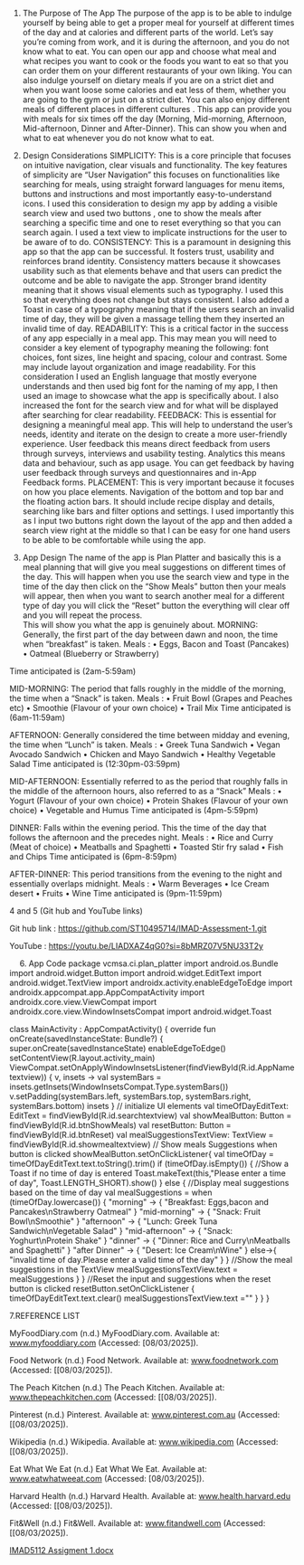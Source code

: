 1.	The Purpose of The App
The purpose of the app is to be able to indulge yourself by being able to get a proper meal for yourself at different times of the day and at calories and different parts of the world.
Let’s say you’re coming from work, and it is during the afternoon, and you do not know what to eat. You can open our app and choose what meal and what recipes you want to cook or the foods you want to eat so that you can order them on your different restaurants of your own liking.
You can also indulge yourself on dietary meals if you are on a strict diet and when you want loose some calories and eat less of them, whether you are going to the gym or just on a strict diet. You can also enjoy different meals of different places in different cultures .
This app can provide you with meals for six times off the day (Morning, Mid-morning, Afternoon, Mid-afternoon, Dinner and After-Dinner). This can show you when and what to eat whenever you do not know what to eat.
 
2. Design Considerations
SIMPLICITY: This is a core principle that focuses on intuitive navigation, clear visuals and functionality. The key features of simplicity are “User Navigation” this focuses on functionalities like searching for meals, using straight forward languages for menu items, buttons and instructions and most importantly easy-to-understand icons. I used this consideration to design my app by adding a visible search view and used two buttons , one to show the meals after searching a specific time and one to reset everything so that you can search again. I used a text view to implicate instructions for the user to be aware of to do.
CONSISTENCY: This is a paramount in designing this app so that the app can be successful. It fosters trust, usability and reinforces brand identity. Consistency matters because it showcases usability such as that elements behave and that users can predict the outcome and be able to navigate the app. Stronger brand identity meaning that it shows visual elements such as typography. I used this so that everything does not change but stays consistent. I also added a Toast in case of a typography meaning that if the users search an invalid time of day, they will be given a massage telling them they inserted an invalid time of day.
READABILITY: This is a critical factor in the success of any app especially in a meal app. This may mean you will need to consider a key element of typography meaning the following: font choices, font sizes, line height and spacing, colour and contrast. Some may include layout organization and image readability. For this consideration I used an English language that mostly everyone understands and then used big font for the naming of my app, I then used an image to showcase what the app is specifically about. I also increased the font for the search view and for what will be displayed after searching for clear readability.
FEEDBACK: This is essential for designing a meaningful meal app. This will help to understand the user’s needs, identity and iterate on the design to create a more user-friendly experience. User feedback this means direct feedback from users through surveys, interviews and usability testing. Analytics this means data and behaviour, such as app usage. You can get feedback by having user feedback through surveys and questionnaires and in-App Feedback forms.
PLACEMENT:  This is very important because it focuses on how you place elements. Navigation of the bottom and top bar and the floating action bars. It should include recipe display and details, searching like bars and filter options and settings. I used importantly this as I input two buttons right down the layout of the app and then added a search view right at the middle so that I can be easy for one hand users to be able to be comfortable while using the app.

3. App Design 
The name of the app is Plan Platter and basically this is a meal planning that will give you meal suggestions on different times of the day. This will happen when you use the search view and type in the time of the day then click on the “Show Meals” button then your meals will appear, then when you want to search another meal for a different type of day you will click the “Reset” button the everything will clear off and you will repeat the process.  
This will show you what the app is genuinely about.
MORNING: Generally, the first part of the day between dawn and noon, the time when “breakfast” is taken.
Meals : 
•	Eggs, Bacon and Toast (Pancakes) 
•	Oatmeal (Blueberry or Strawberry)


Time anticipated is (2am-5:59am)

MID-MORNING: The period that falls roughly in the middle of the morning, the time when a “Snack” is taken.
Meals : 
•	Fruit Bowl (Grapes and Peaches etc)
•	Smoothie (Flavour of your own choice)
•	Trail Mix 
Time anticipated is (6am-11:59am)

AFTERNOON: Generally considered the time between midday and evening, the time when “Lunch” is taken.
Meals : 
•	Greek Tuna Sandwich
•	Vegan Avocado Sandwich
•	Chicken and Mayo Sandwich
•	Healthy Vegetable Salad 
Time anticipated is (12:30pm-03:59pm)

MID-AFTERNOON: Essentially referred to as the period that roughly falls in the middle of the afternoon hours, also referred to as a “Snack”
Meals : 
•	Yogurt (Flavour of your own choice)
•	Protein Shakes (Flavour of your own choice)
•	Vegetable and Humus
Time anticipated is (4pm-5:59pm)

DINNER: Falls within the evening period. This the time of the day that follows the afternoon and the precedes night.
Meals : 
•	Rice and Curry (Meat of choice)
•	Meatballs and Spaghetti
•	Toasted Stir fry salad
•	Fish and Chips
Time anticipated is (6pm-8:59pm)

AFTER-DINNER: This period transitions from the evening to the night and essentially overlaps midnight.
Meals : 
•	Warm Beverages 
•	Ice Cream desert
•	Fruits 
•	Wine
Time anticipated is (9pm-11:59pm)
 
 
 4 and 5 (Git hub and YouTube links)

Git hub link : https://github.com/ST10495714/IMAD-Assessment-1.git

YouTube : https://youtu.be/LIADXAZ4qG0?si=8bMRZ07V5NU33T2y


 
6. App Code
package vcmsa.ci.plan_platter
import android.os.Bundle
import android.widget.Button
import android.widget.EditText
import android.widget.TextView
import androidx.activity.enableEdgeToEdge
import androidx.appcompat.app.AppCompatActivity
import androidx.core.view.ViewCompat
import androidx.core.view.WindowInsetsCompat
import android.widget.Toast

class MainActivity : AppCompatActivity() {
    override fun onCreate(savedInstanceState: Bundle?) {
        super.onCreate(savedInstanceState)
        enableEdgeToEdge()
        setContentView(R.layout.activity_main)
        ViewCompat.setOnApplyWindowInsetsListener(findViewById(R.id.AppNametextview)) { v, insets ->
            val systemBars = insets.getInsets(WindowInsetsCompat.Type.systemBars())
            v.setPadding(systemBars.left, systemBars.top, systemBars.right, systemBars.bottom)
            insets
        }
            // initialize UI elements
            val timeOfDayEditText: EditText = findViewById(R.id.searchtextview)
            val showMealButton: Button = findViewById(R.id.btnShowMeals)
            val resetButton: Button = findViewById(R.id.btnReset)
            val mealSuggestionsTextView: TextView = findViewById(R.id.showmealtextview)
            // Show meals Suggestions when button is clicked
            showMealButton.setOnClickListener{
                val timeOfDay = timeOfDayEditText.text.toString().trim()
                if (timeOfDay.isEmpty()) {
                    //Show a Toast if no time of day is entered
                    Toast.makeText(this,"Please enter a time of day", Toast.LENGTH_SHORT).show()
                } else {
                    //Display meal suggestions based on the time of day
                    val mealSuggestions = when (timeOfDay.lowercase()) {
                        "morning" -> {
                            "Breakfast: Eggs,bacon and Pancakes\nStrawberry Oatmeal"
                        }
                        "mid-morning" -> {
                            "Snack: Fruit Bowl\nSmoothie"
                        }
                        "afternoon" -> {
                            "Lunch: Greek Tuna Sandwich\nVegetable Salad"
                        }
                        "mid-afternoon" -> {
                            "Snack: Yoghurt\nProtein Shake"
                        }
                        "dinner" -> {
                            "Dinner: Rice and Curry\nMeatballs and Spaghetti"
                        }
                        "after Dinner" -> {
                            "Desert: Ice Cream\nWine"
                        }
                        else->{
                            "invalid time of day.Please enter a valid time of the day"
                        }
                    }
                    //Show the meal suggestions in the TextView
                    mealSuggestionsTextView.text = mealSuggestions
                }
            }
            //Reset the input and suggestions when the reset button is clicked
            resetButton.setOnClickListener {
                timeOfDayEditText.text.clear()
                mealSuggestionsTextView.text =""
            }
        }
    }

 
7.REFERENCE LIST
 
 MyFoodDiary.com (n.d.) MyFoodDiary.com. Available at: www.myfooddiary.com (Accessed: [08/03/2025]).
 
 Food Network (n.d.) Food Network. Available at: www.foodnetwork.com (Accessed: [[08/03/2025]).

The Peach Kitchen (n.d.) The Peach Kitchen. Available at: www.thepeachkitchen.com (Accessed: [[08/03/2025]).

Pinterest (n.d.) Pinterest. Available at: www.pinterest.com.au (Accessed: [[08/03/2025]).

Wikipedia (n.d.) Wikipedia. Available at: www.wikipedia.com (Accessed: [[08/03/2025]).

Eat What We Eat (n.d.) Eat What We Eat. Available at: www.eatwhatweeat.com (Accessed: [08/03/2025]).

 Harvard Health (n.d.) Harvard Health. Available at: www.health.harvard.edu (Accessed: [[08/03/2025]).
 
 Fit&Well (n.d.) Fit&Well. Available at: www.fitandwell.com (Accessed: [[08/03/2025]).


[IMAD5112 Assigment 1.docx](https://github.com/user-attachments/files/19578145/IMAD5112.Assigment.1.docx)

